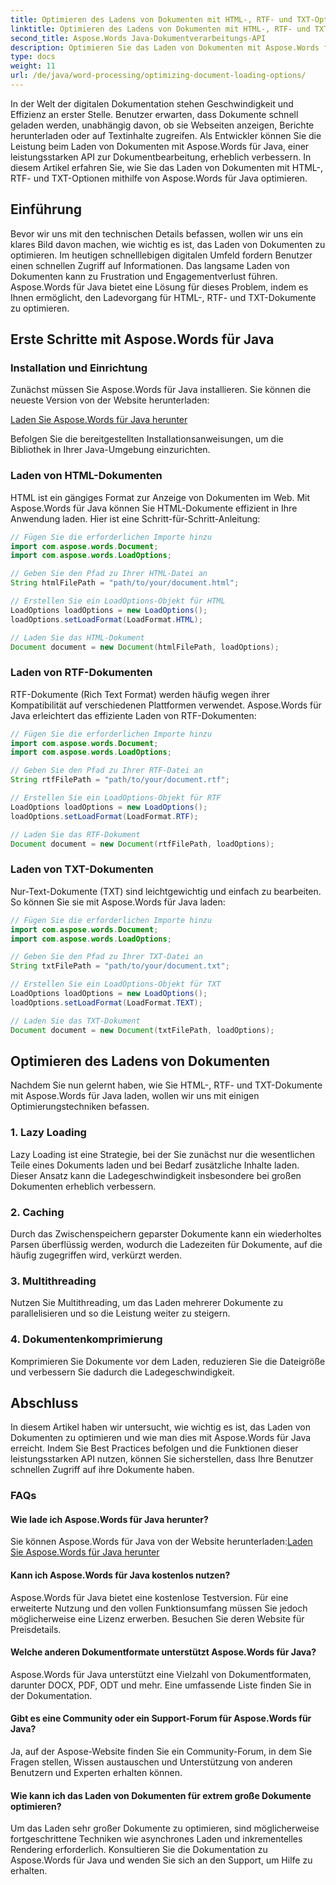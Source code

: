 ```yaml
---
title: Optimieren des Ladens von Dokumenten mit HTML-, RTF- und TXT-Optionen
linktitle: Optimieren des Ladens von Dokumenten mit HTML-, RTF- und TXT-Optionen
second_title: Aspose.Words Java-Dokumentverarbeitungs-API
description: Optimieren Sie das Laden von Dokumenten mit Aspose.Words für Java. Verbessern Sie die Geschwindigkeit und Effizienz für HTML-, RTF- und TXT-Dateien. Steigern Sie noch heute das Benutzererlebnis!
type: docs
weight: 11
url: /de/java/word-processing/optimizing-document-loading-options/
---
```


In der Welt der digitalen Dokumentation stehen Geschwindigkeit und Effizienz an erster Stelle. Benutzer erwarten, dass Dokumente schnell geladen werden, unabhängig davon, ob sie Webseiten anzeigen, Berichte herunterladen oder auf Textinhalte zugreifen. Als Entwickler können Sie die Leistung beim Laden von Dokumenten mit Aspose.Words für Java, einer leistungsstarken API zur Dokumentbearbeitung, erheblich verbessern. In diesem Artikel erfahren Sie, wie Sie das Laden von Dokumenten mit HTML-, RTF- und TXT-Optionen mithilfe von Aspose.Words für Java optimieren.

## Einführung

Bevor wir uns mit den technischen Details befassen, wollen wir uns ein klares Bild davon machen, wie wichtig es ist, das Laden von Dokumenten zu optimieren. Im heutigen schnelllebigen digitalen Umfeld fordern Benutzer einen schnellen Zugriff auf Informationen. Das langsame Laden von Dokumenten kann zu Frustration und Engagementverlust führen. Aspose.Words für Java bietet eine Lösung für dieses Problem, indem es Ihnen ermöglicht, den Ladevorgang für HTML-, RTF- und TXT-Dokumente zu optimieren.

## Erste Schritte mit Aspose.Words für Java

### Installation und Einrichtung

Zunächst müssen Sie Aspose.Words für Java installieren. Sie können die neueste Version von der Website herunterladen:

[Laden Sie Aspose.Words für Java herunter](https://releases.aspose.com/words/Java/)

Befolgen Sie die bereitgestellten Installationsanweisungen, um die Bibliothek in Ihrer Java-Umgebung einzurichten.

### Laden von HTML-Dokumenten

HTML ist ein gängiges Format zur Anzeige von Dokumenten im Web. Mit Aspose.Words für Java können Sie HTML-Dokumente effizient in Ihre Anwendung laden. Hier ist eine Schritt-für-Schritt-Anleitung:

```java
// Fügen Sie die erforderlichen Importe hinzu
import com.aspose.words.Document;
import com.aspose.words.LoadOptions;

// Geben Sie den Pfad zu Ihrer HTML-Datei an
String htmlFilePath = "path/to/your/document.html";

// Erstellen Sie ein LoadOptions-Objekt für HTML
LoadOptions loadOptions = new LoadOptions();
loadOptions.setLoadFormat(LoadFormat.HTML);

// Laden Sie das HTML-Dokument
Document document = new Document(htmlFilePath, loadOptions);
```

### Laden von RTF-Dokumenten

RTF-Dokumente (Rich Text Format) werden häufig wegen ihrer Kompatibilität auf verschiedenen Plattformen verwendet. Aspose.Words für Java erleichtert das effiziente Laden von RTF-Dokumenten:

```java
// Fügen Sie die erforderlichen Importe hinzu
import com.aspose.words.Document;
import com.aspose.words.LoadOptions;

// Geben Sie den Pfad zu Ihrer RTF-Datei an
String rtfFilePath = "path/to/your/document.rtf";

// Erstellen Sie ein LoadOptions-Objekt für RTF
LoadOptions loadOptions = new LoadOptions();
loadOptions.setLoadFormat(LoadFormat.RTF);

// Laden Sie das RTF-Dokument
Document document = new Document(rtfFilePath, loadOptions);
```

### Laden von TXT-Dokumenten

Nur-Text-Dokumente (TXT) sind leichtgewichtig und einfach zu bearbeiten. So können Sie sie mit Aspose.Words für Java laden:

```java
// Fügen Sie die erforderlichen Importe hinzu
import com.aspose.words.Document;
import com.aspose.words.LoadOptions;

// Geben Sie den Pfad zu Ihrer TXT-Datei an
String txtFilePath = "path/to/your/document.txt";

// Erstellen Sie ein LoadOptions-Objekt für TXT
LoadOptions loadOptions = new LoadOptions();
loadOptions.setLoadFormat(LoadFormat.TEXT);

// Laden Sie das TXT-Dokument
Document document = new Document(txtFilePath, loadOptions);
```

## Optimieren des Ladens von Dokumenten

Nachdem Sie nun gelernt haben, wie Sie HTML-, RTF- und TXT-Dokumente mit Aspose.Words für Java laden, wollen wir uns mit einigen Optimierungstechniken befassen.

### 1. Lazy Loading

Lazy Loading ist eine Strategie, bei der Sie zunächst nur die wesentlichen Teile eines Dokuments laden und bei Bedarf zusätzliche Inhalte laden. Dieser Ansatz kann die Ladegeschwindigkeit insbesondere bei großen Dokumenten erheblich verbessern.

### 2. Caching

Durch das Zwischenspeichern geparster Dokumente kann ein wiederholtes Parsen überflüssig werden, wodurch die Ladezeiten für Dokumente, auf die häufig zugegriffen wird, verkürzt werden.

### 3. Multithreading

Nutzen Sie Multithreading, um das Laden mehrerer Dokumente zu parallelisieren und so die Leistung weiter zu steigern.

### 4. Dokumentenkomprimierung

Komprimieren Sie Dokumente vor dem Laden, reduzieren Sie die Dateigröße und verbessern Sie dadurch die Ladegeschwindigkeit.

## Abschluss

In diesem Artikel haben wir untersucht, wie wichtig es ist, das Laden von Dokumenten zu optimieren und wie man dies mit Aspose.Words für Java erreicht. Indem Sie Best Practices befolgen und die Funktionen dieser leistungsstarken API nutzen, können Sie sicherstellen, dass Ihre Benutzer schnellen Zugriff auf ihre Dokumente haben.

### FAQs

#### Wie lade ich Aspose.Words für Java herunter?

 Sie können Aspose.Words für Java von der Website herunterladen:[Laden Sie Aspose.Words für Java herunter](https://releases.aspose.com/words/Java/)

#### Kann ich Aspose.Words für Java kostenlos nutzen?

Aspose.Words für Java bietet eine kostenlose Testversion. Für eine erweiterte Nutzung und den vollen Funktionsumfang müssen Sie jedoch möglicherweise eine Lizenz erwerben. Besuchen Sie deren Website für Preisdetails.

#### Welche anderen Dokumentformate unterstützt Aspose.Words für Java?

Aspose.Words für Java unterstützt eine Vielzahl von Dokumentformaten, darunter DOCX, PDF, ODT und mehr. Eine umfassende Liste finden Sie in der Dokumentation.

#### Gibt es eine Community oder ein Support-Forum für Aspose.Words für Java?

Ja, auf der Aspose-Website finden Sie ein Community-Forum, in dem Sie Fragen stellen, Wissen austauschen und Unterstützung von anderen Benutzern und Experten erhalten können.

#### Wie kann ich das Laden von Dokumenten für extrem große Dokumente optimieren?

Um das Laden sehr großer Dokumente zu optimieren, sind möglicherweise fortgeschrittene Techniken wie asynchrones Laden und inkrementelles Rendering erforderlich. Konsultieren Sie die Dokumentation zu Aspose.Words für Java und wenden Sie sich an den Support, um Hilfe zu erhalten.
